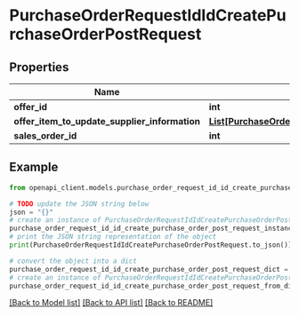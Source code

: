 # PurchaseOrderRequestIdIdCreatePurchaseOrderPostRequest


## Properties

Name | Type | Description | Notes
------------ | ------------- | ------------- | -------------
**offer_id** | **int** |  | 
**offer_item_to_update_supplier_information** | [**List[PurchaseOrderRequestIdIdCreatePurchaseOrderPostRequestOfferItemToUpdateSupplierInformationInner]**](PurchaseOrderRequestIdIdCreatePurchaseOrderPostRequestOfferItemToUpdateSupplierInformationInner.md) |  | 
**sales_order_id** | **int** |  | [optional] 

## Example

```python
from openapi_client.models.purchase_order_request_id_id_create_purchase_order_post_request import PurchaseOrderRequestIdIdCreatePurchaseOrderPostRequest

# TODO update the JSON string below
json = "{}"
# create an instance of PurchaseOrderRequestIdIdCreatePurchaseOrderPostRequest from a JSON string
purchase_order_request_id_id_create_purchase_order_post_request_instance = PurchaseOrderRequestIdIdCreatePurchaseOrderPostRequest.from_json(json)
# print the JSON string representation of the object
print(PurchaseOrderRequestIdIdCreatePurchaseOrderPostRequest.to_json())

# convert the object into a dict
purchase_order_request_id_id_create_purchase_order_post_request_dict = purchase_order_request_id_id_create_purchase_order_post_request_instance.to_dict()
# create an instance of PurchaseOrderRequestIdIdCreatePurchaseOrderPostRequest from a dict
purchase_order_request_id_id_create_purchase_order_post_request_from_dict = PurchaseOrderRequestIdIdCreatePurchaseOrderPostRequest.from_dict(purchase_order_request_id_id_create_purchase_order_post_request_dict)
```
[[Back to Model list]](../README.md#documentation-for-models) [[Back to API list]](../README.md#documentation-for-api-endpoints) [[Back to README]](../README.md)


